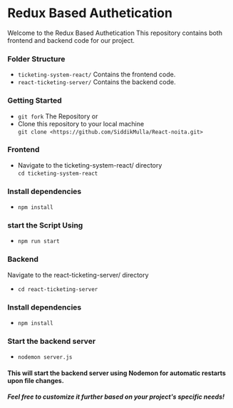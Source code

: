 # Redux Based Authetication

Welcome to the Redux Based Authetication This repository contains both frontend and backend code for our project.

### Folder Structure

- `ticketing-system-react/` Contains the frontend code.
- `react-ticketing-server/` Contains the backend code.

### Getting Started
- `git fork` The Repository or <br>
- Clone this repository to your local machine <br>
`git clone <https://github.com/SiddikMulla/React-noita.git>`

### Frontend
- Navigate to the ticketing-system-react/ directory <br>
`cd ticketing-system-react`

### Install dependencies <br>
- `npm install`

### start the Script Using <br>
- `npm run start`

### Backend
Navigate to the react-ticketing-server/ directory <br>
- `cd react-ticketing-server`

### Install dependencies
- `npm install`

### Start the backend server
- `nodemon server.js`

#### This will start the backend server using Nodemon for automatic restarts upon file changes.

<b><em>Feel free to customize it further based on your project's specific needs!

